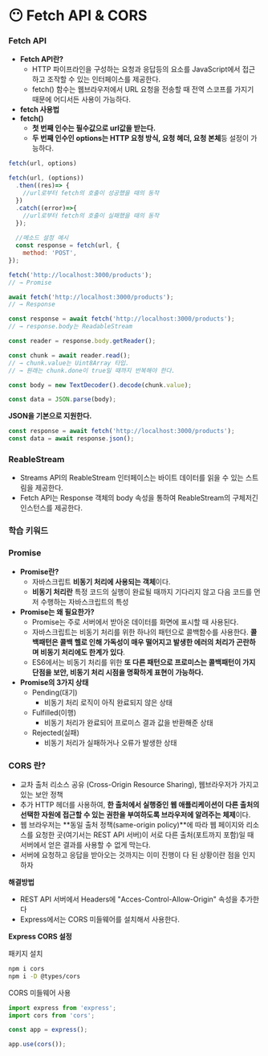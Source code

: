 # 😶 Fetch API & CORS

### Fetch API&#x20;

* **Fetch API란?**
  * HTTP 파이프라인을 구성하는 요청과 응답등의 요소를 JavaScript에서 접근하고 조작할 수 있는 인터페이스를 제공한다.
  * fetch() 함수는 웹브라우저에서 URL 요청을 전송할 때 전역 스코프를 가지기 때문에 어디서든 사용이 가능하다.
* **fetch 사용법**
* **fetch()**
  * **첫 번째 인수는 필수값으로  url값을 받는다.**&#x20;
  * **두 번째 인수인 options는 HTTP 요청 방식, 요청 헤더, 요청 본체**등 설정이 가능하다.

```javascript
fetch(url, options)

fetch(url, (options))
  .then((res)=> {
    //url로부터 fetch의 호출이 성공했을 때의 동작
  })
  .catch((error)=>{
    //url로부터 fetch의 호출이 실패했을 때의 동작
  });
  
  //메소드 설정 예시 
  const response = fetch(url, {
	method: 'POST',
});
```

```javascript
fetch('http://localhost:3000/products');
// → Promise

await fetch('http://localhost:3000/products');
// → Response

const response = await fetch('http://localhost:3000/products');
// → response.body는 ReadableStream

const reader = response.body.getReader();

const chunk = await reader.read();
// → chunk.value는 Uint8Array 타입.
// → 원래는 chunk.done이 true일 때까지 반복해야 한다.

const body = new TextDecoder().decode(chunk.value);

const data = JSON.parse(body);
```

**JSON을 기본으로 지원한다.**

```javascript
const response = await fetch('http://localhost:3000/products');
const data = await response.json();
```



### ReableStream

* Streams API의 ReableStream 인터페이스는 바이트 데이터를 읽을 수 있는 스트림을 제공한다.
* Fetch API는 Response 객체의 body 속성을 통하여 ReableStream의 구체저긴 인스턴스를 제공한다.

### 학습 키워드

### Promise

* **Promise란?**
  * 자바스크립트 **비동기 처리에 사용되는 객체**이다.
  * **비동기 처리란** 특정 코드의 실행이 완료될 때까지 기다리지 않고 다음 코드를 먼저 수행하는 자바스크립트의 특성&#x20;
* **Promise는 왜 필요한가?**
  * Promise는 주로 서버에서 받아온 데이터를 화면에 표시할 때 사용된다.
  * 자바스크립트는 비동기 처리를 위한 하나의 패턴으로 콜백함수를 사용한다. **콜백패턴은 콜백 헬로 인해 가독성이 매우 떨어지고 발생한 에러의 처리가 곤란하며 비동기 처리에도 한계가 있다**.
  * ES6에서는 비동기 처리를 위한 **또 다른 패턴으로 프로미스는 콜백패턴이 가지 단점을 보안, 비동기 처리 시점을 명확하게 표현이 가능하다.**
* **Promise의 3가지 상태**&#x20;
  * Pending(대기)
    * 비동기 처리 로직이 아직 완료되지 않은 상태
  * Fulfilled(이행)
    * 비동기 처리가 완료되어 프로미스 결과 값을 반환해준 상태
  * Rejected(실패)
    * 비동기 처리가 실패하거나 오류가 발생한 상태

### CORS 란?

* 교차 출처 리소스 공유 (Cross-Origin Resource Sharing), 웹브라우저가 가지고 있는 보안 정책
* 추가 HTTP 헤더를 사용하여, **한 출처에서 실행중인 웹 애플리케이션이 다른 출처의 선택한 자원에 접근할 수 있는 권한을 부여하도록 브라우저에 알려주는 체제**이다.
* 웹 브라우저는 **동일 출처 정책(same-origin policy)**에 따라 웹 페이지와 리소스를 요청한 곳(여기서는 REST API 서버)이 서로 다른 출처(포트까지 포함)일 때 서버에서 얻은 결과를 사용할 수 없게 막는다.&#x20;
* 서버에 요청하고 응답을 받아오는 것까지는 이미 진행이 다 된 상황이란 점을 인지하자

**해결방법**&#x20;

* REST API 서버에서 Headers에 "Acces-Control-Allow-Origin" 속성을 추가한다
* Express에서는 CORS 미들웨어를 설치해서 사용한다.

**Express CORS 설정**

패키지 설치

```bash
npm i cors
npm i -D @types/cors
```

CORS 미들웨어 사용

```typescript
import express from 'express';
import cors from 'cors';

const app = express();

app.use(cors());
```

